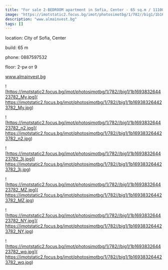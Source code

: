 ```yaml
---
title: "For sale 2-BEDROOM apartment in Sofia, Center - 65 sq.m / 111000 EUR "
image: "https://imotstatic2.focus.bg/imot/photosimotbg/1/782//big1/1b169383264423782_QU.jpg"
description: "www.almainvest.bg"
tags: []
---
```


location: City of Sofia, Center

build: 65 m

phone: 0887597532

floor: 2-ри от 9

www.almainvest.bg


![https://imotstatic2.focus.bg/imot/photosimotbg/1/782//big1/1b169383264423782_My.jpg]( https://imotstatic2.focus.bg/imot/photosimotbg/1/782//big1/1b169383264423782_My.jpg)


![https://imotstatic2.focus.bg/imot/photosimotbg/1/782//big1/1b169383264423782_n2.jpg]( https://imotstatic2.focus.bg/imot/photosimotbg/1/782//big1/1b169383264423782_n2.jpg)


![https://imotstatic2.focus.bg/imot/photosimotbg/1/782//big1/1b169383264423782_3j.jpg]( https://imotstatic2.focus.bg/imot/photosimotbg/1/782//big1/1b169383264423782_3j.jpg)


![https://imotstatic2.focus.bg/imot/photosimotbg/1/782//big1/1b169383264423782_MZ.jpg]( https://imotstatic2.focus.bg/imot/photosimotbg/1/782//big1/1b169383264423782_MZ.jpg)


![https://imotstatic2.focus.bg/imot/photosimotbg/1/782//big1/1b169383264423782_NY.jpg]( https://imotstatic2.focus.bg/imot/photosimotbg/1/782//big1/1b169383264423782_NY.jpg)


![https://imotstatic2.focus.bg/imot/photosimotbg/1/782//big1/1b169383264423782_wq.jpg]( https://imotstatic2.focus.bg/imot/photosimotbg/1/782//big1/1b169383264423782_wq.jpg)


